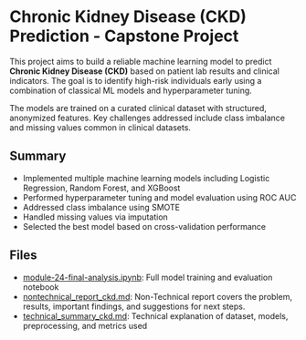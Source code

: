 # Chronic Kidney Disease (CKD) Prediction - Capstone Project

This project aims to build a reliable machine learning model to predict **Chronic Kidney Disease (CKD)** based on patient lab results and clinical indicators. The goal is to identify high-risk individuals early using a combination of classical ML models and hyperparameter tuning.

The models are trained on a curated clinical dataset with structured, anonymized features. Key challenges addressed include class imbalance and missing values common in clinical datasets.

## Summary

* Implemented multiple machine learning models including Logistic Regression, Random Forest, and XGBoost
* Performed hyperparameter tuning and model evaluation using ROC AUC
* Addressed class imbalance using SMOTE
* Handled missing values via imputation
* Selected the best model based on cross-validation performance

## Files

* [module-24-final-analysis.ipynb](./module-24-final-analysis.ipynb): Full model training and evaluation notebook
* [nontechnical_report_ckd.md](./nontechnical_report_ckd.md): Non-Technical report covers the problem, results, important findings, and suggestions for next steps.
* [technical\_summary\_ckd.md](./technical_summary_ckd.md): Technical explanation of dataset, models, preprocessing, and metrics used
